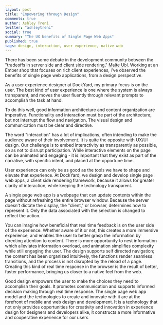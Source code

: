 ```yaml
---
layout: post
title: "Empowering through Design"
comments: true
author: Ashley Treni
twitter: "ashleytreni"
social: true
summary: "The UX benefits of Single Page Web Apps"
published: true
tags: design, interaction, user experience, native web
---
```


There has been some debate in the development community between the "tradeoffs in server side and client side rendering," [Malte Ubl](https://medium.com/@cramforce/tradeoffs-in-server-side-and-client-side-rendering-14dad8d4ff8b). Working at an Ember shop that focuses on rich client experiences, I've observed the benefits of single page web applications, from a design perspective.

As a user experience designer at DockYard, my primary focus is on the user. The best kind of user experience is one where the system is always transparent, and moves the user fluently through relevant prompts to accomplish the task at hand.

To do this well, good information architecture and content organization are imperative. Functionality and interaction must be part of the architecture, but not interrupt the flow and navigation. The visual design and communication must be clear and directive.

The word "interaction" has a lot of implications, often intending to make the audience aware of their involvement. It is quite the opposite with UX/UI design. Our challenge is to embed interactivity as transparently as possible, so as not to disrupt participation. While interactive elements on the page can be animated and engaging - it is important that they exist as part of the narrative, with specific intent, and placed at the opportune time.

User experience can only be as good as the tools we have to shape and elevate that experience. At DockYard, we design and develop single page web apps, a client side rendering framework, because it allows for greater clarity of interaction, while keeping the technology transparent.

A single page web app is a webpage that can update contents within the page without refreshing the entire browser window. Because the server doesn't dictate the display, the "client," or browser, determines how to represent it. Only the data associated with the selection is changed to reflect the action. 

You can imagine how beneficial that real time feedback is on the user side of the experience. Whether aware of it or not, this creates a more immersive experience, and enables the user to better grasp the information by directing attention to content. There is more opportunity to nest information which alleviates information overload, and animation simplifies complexity while still engaging the user. The design supports self directed navigation; the content has been organized intuitively, the functions render seamless transitions, and the process is not disrupted by the reload of a page. Creating this kind of real time response in the browser is the result of better, faster performance, bringing us closer to a native feel from the web.

Good design empowers the user to make the choices they need to accomplish their goals. It promotes communication and supports informed decision making through real time response. The single page web app model and the technologies to create and innovate with it are at the forefront of mobile and web design and development. It is a technology that not only provides opportunities for creativity and innovation in experience design for designers and developers alike, it constructs a more informative and cooperative experience for our users.
